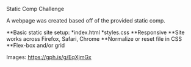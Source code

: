 Static Comp Challenge

A webpage was created based off of the provided static comp.

**Basic static site setup:
*index.html
*styles.css
**Responsive
**Site works across Firefox, Safari, Chrome
**Normalize or reset file in CSS
**Flex-box and/or grid



Images:
https://gph.is/g/EqXjmGx
